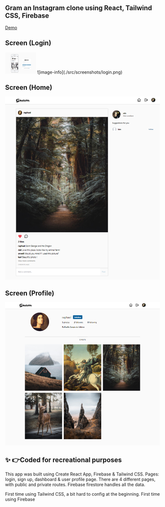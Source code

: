 ## Gram an Instagram clone using React, Tailwind CSS, Firebase
[Demo](https://insta-clone-pi.vercel.app)
##  Screen (Login)
<img src="./src/screenshots/login.png" alt="alt text" width="100" height="70"/>
![image-info](./src/screenshots/login.png)

##  Screen (Home)
![App-demo](./src/screenshots/home.png)

##  Screen (Profile)
![App-demo](./src/screenshots/profile.png)

## ✨ 👉Coded for recreational purposes

This app was built using Create React App, Firebase & Tailwind CSS. 
Pages: login, sign up, dashboard & user profile page. 
There are 4 different pages, with public and private routes. 
Firebase firestore handles all the data.

First time using Tailwind CSS, a bit hard to config at the beginning.
First time using Firebase
